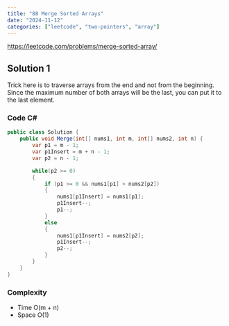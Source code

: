 ```yaml
---
title: "88 Merge Sorted Arrays"
date: "2024-11-12"
categories: ["leetcode", "two-pointers", "array"]
---
```


https://leetcode.com/problems/merge-sorted-array/

## Solution 1

Trick here is to traverse arrays from the end and not from the beginning. Since the maximum number of both arrays will be the last, you can put it to the last element.

### Code C#

```csharp
public class Solution {
    public void Merge(int[] nums1, int m, int[] nums2, int n) {
        var p1 = m - 1;
        var p1Insert = m + n - 1; 
        var p2 = n - 1;

        while(p2 >= 0)
        {
            if (p1 >= 0 && nums1[p1] > nums2[p2])
            {
                nums1[p1Insert] = nums1[p1];
                p1Insert--;
                p1--;
            }
            else
            {
                nums1[p1Insert] = nums2[p2];
                p1Insert--;
                p2--;
            }
        }
    }
}
```

### Complexity

- Time O(m + n)
- Space O(1)